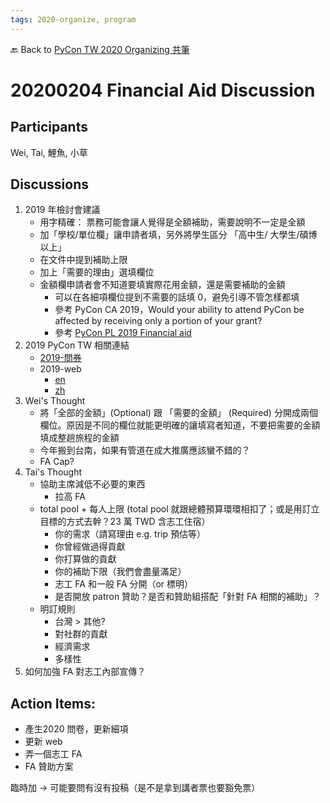 ```yaml
---
tags: 2020-organize, program
---
```


🔙 Back to [PyCon TW 2020 Organizing 共筆](/5u84SOprTUeQYBR57TH49w)


# 20200204 Financial Aid Discussion

## Participants
Wei, Tai, 鯉魚, 小草


## Discussions
1. 2019 年檢討會建議
    * 用字精確： 票務可能會讓人覺得是全額補助，需要說明不一定是全額
    * 加「學校/單位欄」讓申請者填，另外將學生區分 「高中生/ 大學生/碩博以上」
    * 在文件中提到補助上限
    * 加上「需要的理由」選填欄位
    * 金額欄申請者會不知道要填實際花用金額，還是需要補助的金額
        * 可以在各細項欄位提到不需要的話填 0，避免引導不管怎樣都填
        * 參考 PyCon CA 2019，Would your ability to attend PyCon be affected by receiving only a portion of your grant?
        * 參考 [PyCon PL 2019 Financial aid](https://docs.google.com/forms/d/e/1FAIpQLSeZRKDEHOmzlpwZBAS1tOeWG5tAjsvH3Nr6mvtANhzpvxgCTg/viewform)
2. 2019 PyCon TW 相關連結
    * [2019-問券](https://docs.google.com/forms/d/1lcd8YAFWMxAio-WoEFn1DJLfPhOSOHIfkSmycV0TETY/edit?usp=sharing)
    * 2019-web
        * [en](https://github.com/pycontw/pycon.tw/tree/master/src/templates/pycontw-2019/contents/en/registration)
        * [zh](https://github.com/pycontw/pycon.tw/tree/master/src/templates/pycontw-2019/contents/zh/registration)
3. Wei's Thought
    * 將「全部的金額」(Optional) 跟 「需要的金額」 (Required) 分開成兩個欄位。原因是不同的欄位就能更明確的讓填寫者知道，不要把需要的金額填成整趟旅程的金額
    * 今年搬到台南，如果有管道在成大推廣應該蠻不錯的？
    * FA Cap?
4. Tai's Thought
    * 協助主席減低不必要的東西
        * 拉高 FA
    * total pool + 每人上限 (total pool 就跟總體預算環環相扣了；或是用訂立目標的方式去幹？23 萬 TWD 含志工住宿）
        * 你的需求（請寫理由 e.g. trip 預估等）
        * 你曾經做過得貢獻
        * 你打算做的貢獻
        * 你的補助下限（我們會盡量滿足）
        * 志工 FA 和一般 FA 分開（or 標明）
        * 是否開放 patron 贊助？是否和贊助組搭配「針對 FA 相關的補助」？
    * 明訂規則
        * 台灣 > 其他?
        * 對社群的貢獻
        * 經濟需求
        * 多樣性
5. 如何加強 FA 對志工內部宣傳？


## Action Items:
* 產生2020 問卷，更新細項
* 更新 web
* 弄一個志工 FA
* FA 贊助方案 

臨時加 → 可能要問有沒有投稿（是不是拿到講者票也要豁免票）
